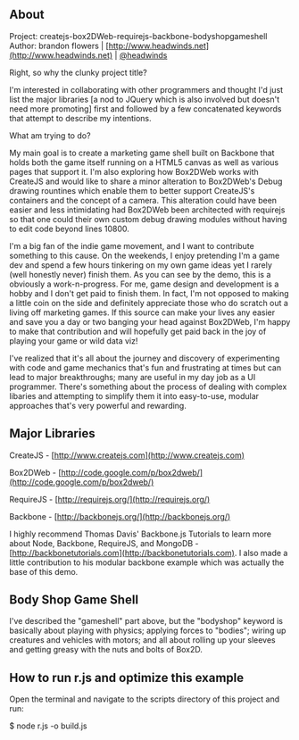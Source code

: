 ## About

Project: createjs-box2DWeb-requirejs-backbone-bodyshopgameshell
Author: brandon flowers | [http://www.headwinds.net](http://www.headwinds.net) | [@headwinds](http://twitter.com/headwinds)

Right, so why the clunky project title? 

I'm interested in collaborating with other programmers and thought I'd just list the major libraries [a nod to JQuery which is also involved but doesn't need more promoting] first and followed by a few concatenated keywords that attempt to describe my intentions. 

What am trying to do? 

My main goal is to create a marketing game shell built on Backbone that holds both the game itself running on a HTML5 canvas as well as various pages that support it. I'm also exploring how Box2DWeb works with CreateJS and would like to share a minor alteration to Box2DWeb's Debug drawing rountines which enable them to better support CreateJS's containers and the concept of a camera. This alteration could have been easier and less intimidating had Box2DWeb been architected with requirejs so that one could their own custom debug drawing modules without having to edit code beyond lines 10800.  

I'm a big fan of the indie game movement, and I want to contribute something to this cause. On the weekends, I enjoy pretending I'm a game dev and spend a few hours tinkering on my own game ideas yet I rarely (well honestly never) finish them. As you can see by the demo, this is a obviously a work-n-progress. For me, game design and development is a hobby and I don't get paid to finish them. In fact, I'm not opposed to making a little coin on the side and definitely appreciate those who do scratch out a living off marketing games. If this source can make your lives any easier and save you a day or two banging your head against Box2DWeb, I'm happy to make that contribution and will hopefully get paid back in the joy of playing your game or wild data viz! 

I've realized that it's all about the journey and discovery of experimenting with code and game mechanics that's fun and frustrating at times but can lead to major breakthroughs; many are useful in my day job as a UI programmer. There's something about the process of dealing with complex libaries and attempting to simplify them it into easy-to-use, modular approaches that's very powerful and rewarding.   

## Major Libraries

CreateJS - [http://www.createjs.com](http://www.createjs.com)

Box2DWeb - [http://code.google.com/p/box2dweb/](http://code.google.com/p/box2dweb/)

RequireJS - [http://requirejs.org/](http://requirejs.org/)

Backbone - [http://backbonejs.org/](http://backbonejs.org/)

I highly recommend Thomas Davis' Backbone.js Tutorials to learn more about Node, Backbone, RequireJS, and MongoDB - [http://backbonetutorials.com](http://backbonetutorials.com). I also made a little contribution to his modular backbone example which was actually the base of this demo. 

## Body Shop Game Shell

I've described the "gameshell" part above, but the "bodyshop" keyword is basically about playing with physics; applying forces to "bodies"; wiring up creatures and vehicles with motors; and all about rolling up your sleeves and getting greasy with the nuts and bolts of Box2D. 

## How to run r.js and optimize this example

Open the terminal and navigate to the scripts directory of this project and run:

$ node r.js -o build.js

